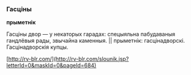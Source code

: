 ### Гасціны
**прыметнік**

Гасціны двор — у некаторых гарадах: спецыяльна пабудаваныя гандлёвыя рады, звычайна каменныя. || прыметнік: гасцінадворскі. Гасцінадворскія купцы.

<a rel="author">[http://rv-blr.com/](http://rv-blr.com/slounik.jsp?letterId=0&maskId=0&pageId=684)</a>

